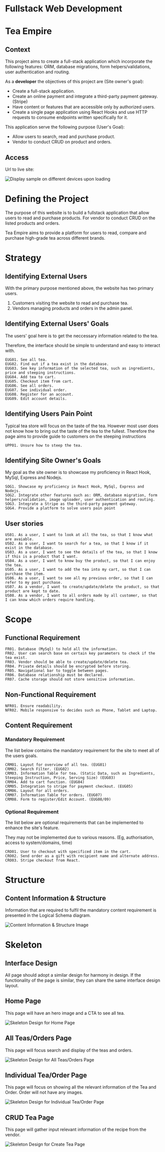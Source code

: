 # Fullstack Web Development 

# **Tea Empire**
## Context
This project aims to create a full-stack application which incorporate the following features: ORM, database migrations, form helpers/validations, user authentication and routing. 

As a **developer** the objectives of this project are (Site owner's goal):
* Create a full-stack application.
* Create an online payment and integrate a third-party payment gateway. (Stripe)
* Have content or features that are accessible only by authorized users.
* Create a single page application using React Hooks and use HTTP requests to consume endpoints written specifically for it. 

This application serve the following purpose (User's Goal):
* Allow users to search, read and purchase product.
* Vendor to conduct CRUD on product and orders.



## Access
Url to live site: 

![Display sample on different devices upon loading](images/display-sample.png)


# Defining the Project
The purpose of this website is to build a fullstack application that allow users to read and purchase products. For vendor to conduct CRUD on the listed products and orders. 


Tea Empire aims to provide a platform for users to read, compare and purchase high-grade tea across different brands. 


# Strategy
## Identifying External Users
With the primary purpose mentioned above, the website has two primary users. 

1. Customers visiting the website to read and purchase tea.
2. Vendors managing products and orders in the admin panel. 

## Identifying External Users' Goals
The users' goal here is to get the neccessary information related to the tea. 

Therefore, the interface should be simple to understand and easy to interact with.  

```
EUG01. See all tea.
EUG02. Find out if a tea exist in the database.
EUG03. See key information of the selected tea, such as ingredients, price and steeping instructions. 
EUG04. Add tea to cart. 
EUG05. Checkout item from cart. 
EUG06. See all orders.
EUG07. See individual order.
EUG08. Register for an account.
EUG09. Edit account details.
```

## Identifying Users Pain Point
Typical tea store will focus on the taste of the tea. However most user does not know how to bring out the taste of the tea to the fullest. Therefore the page aims to provide guide to customers on the steeping instructions

``` 
UPP01. Unsure how to steep the tea. 
``` 

## Identifying Site Owner's Goals
My goal as the site owner is to showcase my proficiency in React Hook, MySql, Express and Nodejs.  

```
SOG1. Showcase my proficiency in React Hook, MySql, Express and Nodejs. 
SOG2. Integrate other features such as: ORM, database migration, form helpers/validation, image uploader, user authentication and routing.
SOG3. Integrate a Stripe as the third-party payment gateway.
SOG4. Provide a platform to solve users pain point 
```

## User stories 
```
US01. As a user, I want to look at all the tea, so that I know what are avaiable.
US02. As a user, I want to search for a tea, so that I know if it exist in the database.
US03. As a user, I want to see the details of the tea, so that I know if this is a product that I want. 
US04. As a user, I want to know buy the product, so that I can enjoy the tea. 
US05. As a user, I want to add the tea into my cart, so that I can purchase the item.  
US06. As a user, I want to see all my previous order, so that I can refer to my past purchase. 
US07. As a vendor, I want to create/update/delete the product, so that product are kept to date.
US08. As a vendor, I want to all orders made by all customer, so that I can know which orders require handling. 
```

# Scope
## Functional Requirement
```
FR01. Database (MySql) to hold all the information. 
FR02. User can search base on certain key parameters to check if the tea exist. 
FR03. Vendor should be able to create/update/delete tea.
FR04. Private details should be encrypted before storing.
FR05. Navigational bar to toggle between pages. 
FR06. Database relationship must be declared. 
FR07. Cache storage should not store sensitive information. 
``` 

## Non-Functional Requirement
```
NFR01. Ensure readability.
NFR02. Mobile responsive to decides such as Phone, Tablet and Laptop.
```

## Content Requirement
### Mandatory Requirement
The list below contains the mandatory requirement for the site to meet all of the users goals.

```
CRM01. Layout for overview of all tea. (EUG01)
CRM02. Search Filter. (EUG02)
CRM03. Information Table for tea. (Static Data, such as Ingredients, Steeping Instruction, Price, Serving Size) (EUG03)
CRM04. Add to cart function. (EUG04)
CRM05. Integration to stripe for payment checkout. (EUG05)
CRM06. Layout for all orders. 
CRM07. Information Table for orders. (EUG07)
CRM08. Form to register/Edit Account. (EUG08/09)
```

### Optional Requirement
The list below are optional requirements that can be implemented to enhance the site's feature. 

They may not be implemented due to various reasons. (Eg, authorisation, access to system/domains, time)

```
CRO01. User to checkout with specificed item in the cart.
CRO02. Send order as a gift with recipient name and alternate address.
CRO03. Stripe checkout from React.  
``` 

# Structure
## Content Information & Structure
Information that are required to fulfil the mandatory content requirement is presented in the Logical Schema diagram. 

![Content Information & Structure Image](images/logical-schema-diagram.PNG)

# Skeleton
## Interface Design
All page should adopt a similar design for harmony in design. If the functionality of the page is similar, they can share the same interface design layout. 

## Home Page
This page will have an hero image and a CTA to see all tea.

![Skeleton Design for Home Page](images/skeleton-home.png)

## All Teas/Orders Page
This page will focus search and display of the teas and orders. 

![Skeleton Design for All Teas/Orders Page](images/skeleton-all.png)

## Individual Tea/Order Page
This page will focus on showing all the relevant information of the Tea and Order. Order will not have any images.  

![Skeleton Design for Individual Tea/Order Page](images/skeleton-individual.png)

## CRUD Tea Page 
This page will gather input relevant information of the recipe from the vendor. 

![Skeleton Design for Create Tea Page](images/skeleton-crud.png)
